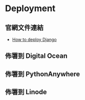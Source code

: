 # Deployment

## 官網文件連結

* [How to deploy Django](https://docs.djangoproject.com/en/4.2/howto/deployment/)

## 佈署到 Digital Ocean

## 佈署到 PythonAnywhere

## 佈署到 Linode


